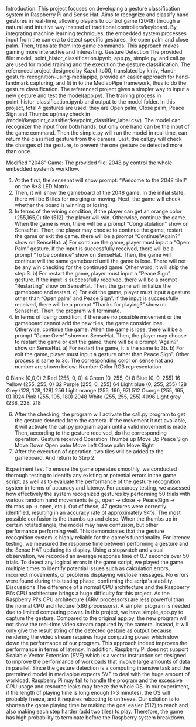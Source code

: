 Introduction:
This project focuses on developing a gesture classification system in Raspberry Pi and Sense Hat.
Aims to recognize and classify hand gestures in 
real-time, allowing players to control game (2048) through a natural and 
intuitive way instead of traditional controllers/keyboard. By integrating 
machine learning techniques, the embedded system processes input from the
camera to detect specific gestures, like open palm and close palm. Then, 
translate them into game commands. This approach makes gaming more 
interactive and interesting.
Gesture Detection
The provided file: model, point_histor_classification.ipynb, app.py, simple.py,
and call.py are used for model training and the execution the gesture 
classification. The referenced project designed by Kazuhito00, translated by 
kiniv, Hand-gesture-recognition-using-mediapipe, provide an easier approach
for hand-landmark capturing, and fit in to the MediapPipe framework, thus to 
do the gesture classification. The referenced project gives a simpler way to
input a new gesture and test the model(app.py). The training process in
point_histor_classification.ipynb and output to the model folder. In this project, 
total 4 gestures are used: they are Open palm, Close palm, Peace Sign and 
Thumbs up(may check in 
/model/keypoint_classifier/keypoint_classifier_label.csv). The model can 
recognizer the input from both hands, but only one hand can be the input of 
the game command. Then the simple.py will run the model in real time, can 
return the classified gesture from the camera. Last, the call.py will check the 
changes of the gesture, to prevent the one gesture be detected more than 
once.

Modified “2048” Game:
The provided file: 2048.py control the whole embedded system’s workflow. 
1) At the first, the sensehat will show prompt: “Welcome to the 2048 tile!!” on 
the 8*8 LED Matrix.
2) Then, it will show the gameboard of the 2048 game. In the initial state, 
there will be 6 tiles for merging or moving.
Next, the game will check whether the board is winning or losing. 
3) In terms of the wining condition, if the player can get an orange color
(255,165,0) tile (512), the player will win. Otherwise, continue the game.
When the game is won, there will be a prompt “Congratulation” show on 
SenseHat. Then, the player may choose to continue the game, restart the 
game or exit the game. there will be a prompt “Continue?Again?” show on 
SenseHat.
a) For continue the game, player must input a “Open Palm” gesture. If the 
input is successfully received, there will be a prompt “To be continue”
show on SenseHat. Then, the game will continue will the same 
gameboard until the game is lose. There will not be any win checking 
for the continued game. Other word, it will skip the step 3.
b) For restart the game, player must input a “Peace Sign” gesture. If the 
input is successfully received, there will be a prompt “Restarting” show 
on SenseHat. Then, the game will initialize the gameboard and restart.
c) For exit the game, player must input a gesture other than “Open palm” 
and Peace Sign”. If the input is successfully received, there will be a 
prompt “Thanks for playing?” show on SenseHat. Then, the program
will terminate.
4) In terms of losing condition, if there are no possible movement or the 
gameboard cannot add the new tiles, the game consider lose. Otherwise, 
continue the game.
When the game is lose, there will be a prompt “Game Over!” show on 
SenseHat. Then, the player may choose to restart the game or exit the 
game. there will be a prompt “Again?” show on SenseHat.
a) For restart the game, it is the same to 3b.
b) For exit the game, player must input a gesture other than Peace Sign”.
Other process is same to 3c.
The corresponding color on sense hat and number are shown below:
Number Color RGB representation

0 Blank (0,0,0)
2 Red (255, 0, 0)
4 Green (0, 255, 0)
8 Blue (0, 0, 255)
16 Yellow (255, 255, 0)
32 Purple (255, 0, 255)
64 Light blue (0, 255, 255)
128 Grey (128, 128, 128)
256 Light orange (255, 160, 97)
512 Orange (255, 165, 0)
1024 Pink (255, 105, 180)
2048 White (255, 255, 255)
4096 Light grey (238, 228, 218

6) After the checking, the program will activate the call.py program to get the 
gesture detected from the camera. If the movement it not available, it will 
activate the call.py program again until a valid movement is made.
Then, according to the gesture received, do the corresponding operation.
Gesture received Operation
Thumbs up Move Up
Peace Sign Move Down
Open palm Move Left
Close palm Move Right
7) After the execution of operation, two tiles will be added to the gameboard. 
And return to Step 2.

Experiment test
To ensure the game operates smoothly, we conducted thorough testing to 
identify any existing or potential errors in the game script, as well as to 
evaluate the performance of the gesture recognition system in terms of 
accuracy and latency.
For accuracy testing, we assessed how effectively the system recognized 
gestures by performing 50 trials with various random hand movements (e.g., 
open → close → PeaceSign → thumbs up → open, etc.). Out of these, 47 
gestures were correctly identified, resulting in an accuracy rate of 
approximately 94%. The most possible confusion is the thumbs up and close. 
When the thumbs up in certain rotated angle, the model may have confusion, 
but other performance performing well. This demonstrates that the gesture 
recognition system is highly reliable for the game's functionality.
For latency testing, we measured the response time between performing a 
gesture and the Sense HAT updating its display. Using a stopwatch and 
visual observation, we recorded an average response time of 0.7 seconds 
over 50 trials.
To detect any logical errors in the game script, we played the game multiple 
times to identify potential issues such as calculation errors, incorrect 
movements, or problems displaying win/lose messages. No errors were found 
during this testing phase, confirming the script's stability.
Discussions
The difference of a normal CPU architecture and the Raspberry Pi's CPU 
architecture brings a huge difficulty for this project. As the Raspberry Pi's CPU
architecture (ARM processors) are less powerful than the normal CPU 
architecture (x86 processors). A simpler program is needed due to limited 
computing power. In this project, we have simple_app.py to capture the 
gesture. Compared to the original app.py, the new program will not show the
real-time video stream captured by the camera. Instead, it will only give the 
result string of the detected gesture as output because rendering the video 
stream requires huge computing power which slow down the performance of 
our program. This approach indeed improves the performance in terms of 
latency. 
In addition, Raspberry Pi does not support Scalable Vector Extension (SVE)
which is a vector instruction set designed to improve the performance of 
workloads that involve large amounts of data in parallel. Since the gesture 
detection is a computing intensive task and the pretrained model in mediapipe 
expects SVE to deal with the huge amount of workload, Raspberry Pi may fail 
to handle the program and the excessive CPU usage and resource leaks may
freeze the whole OS. In our experiment, if the length of playing time is long 
enough (>3 minutes), the OS will probably freeze, and it requires rebooting to 
unfreeze. Our solution is to shorten the game playing time by making the goal 
easier (512) to reach and also making each step harder (add two tiles) to play. 
Therefore, the game has high probability to terminate before the Raspberry 
system breakdown.
